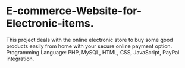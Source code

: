 # E-commerce-Website-for-Electronic-items.
This project deals with the online electronic store to buy some good products easily from home with your secure online payment option. Programming Language: PHP, MySQL, HTML, CSS, JavaScript, PayPal integration.
